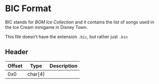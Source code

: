 # BIC Format

BIC stands for *BGM Ice Collection* and it contains the list of songs used in the Ice Cream minigame in Disney Town.

This file doesn't have the extension `.bic`, but rather just `.bin`


## Header
| Offset | Type  | Description
|--------|-------|------------
| 0x0     | char[4]   | 
